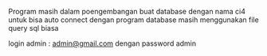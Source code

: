 Program masih dalam poengembangan
buat database dengan nama ci4 untuk bisa auto connect dengan program
database masih menggunakan file query sql biasa

login admin : admin@gmail.com dengan password admin

